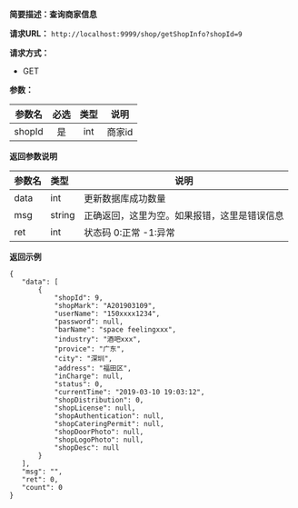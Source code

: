 **简要描述：查询商家信息** 

**请求URL：** 
` http://localhost:9999/shop/getShopInfo?shopId=9 `

**请求方式：**
- GET

**参数：** 

| 参数名 | 必选 | 类型 | 说明 |
| :----: | :----: | :----: |  :----: |
| shopId | 是 | int |商家id |



 **返回参数说明** 
 
|参数名|类型|说明|
|:-----  |:-----|----- |
|data| int|更新数据库成功数量|
|msg|string|正确返回，这里为空。如果报错，这里是错误信息|
|ret|int|状态码 0:正常  -1:异常|


 **返回示例**
 ``` 
{
    "data": [
        {
            "shopId": 9,
            "shopMark": "A201903109",
            "userName": "150xxxx1234",
            "password": null,
            "barName": "space feelingxxx",
            "industry": "酒吧xxx",
            "provice": "广东",
            "city": "深圳",
            "address": "福田区",
            "inCharge": null,
            "status": 0,
            "currentTime": "2019-03-10 19:03:12",
            "shopDistribution": 0,
            "shopLicense": null,
            "shopAuthentication": null,
            "shopCateringPermit": null,
            "shopDoorPhoto": null,
            "shopLogoPhoto": null,
            "shopDesc": null
        }
    ],
    "msg": "",
    "ret": 0,
    "count": 0
}
``` 